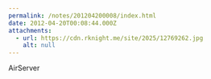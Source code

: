 ```yaml
---
permalink: /notes/201204200008/index.html
date: 2012-04-20T00:08:44.000Z
attachments:
  - url: https://cdn.rknight.me/site/2025/12769262.jpg
    alt: null
---
```


AirServer
